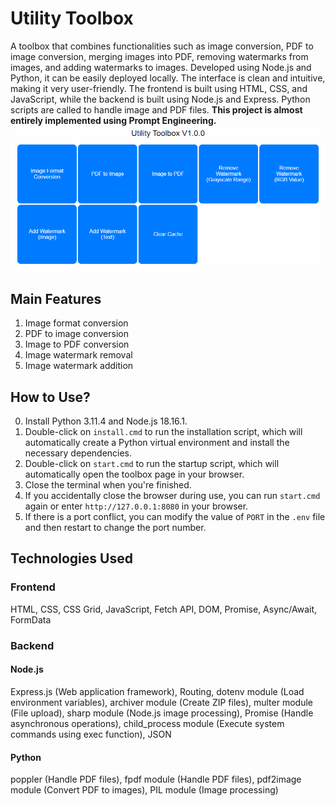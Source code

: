 # Utility Toolbox
A toolbox that combines functionalities such as image conversion, PDF to image conversion, merging images into PDF, removing watermarks from images, and adding watermarks to images. Developed using Node.js and Python, it can be easily deployed locally. The interface is clean and intuitive, making it very user-friendly. The frontend is built using HTML, CSS, and JavaScript, while the backend is built using Node.js and Express. Python scripts are called to handle image and PDF files. **This project is almost entirely implemented using Prompt Engineering.**  
![Main Page Demo](./demonstration/Demonstration_1.gif)  
## Main Features
1. Image format conversion  
2. PDF to image conversion  
3. Image to PDF conversion  
4. Image watermark removal  
5. Image watermark addition  
## How to Use?
0. Install Python 3.11.4 and Node.js 18.16.1.  
1. Double-click on `install.cmd` to run the installation script, which will automatically create a Python virtual environment and install the necessary dependencies.  
2. Double-click on `start.cmd` to run the startup script, which will automatically open the toolbox page in your browser.  
3. Close the terminal when you're finished.  
4. If you accidentally close the browser during use, you can run `start.cmd` again or enter `http://127.0.0.1:8080` in your browser.  
5. If there is a port conflict, you can modify the value of `PORT` in the `.env` file and then restart to change the port number.  

## Technologies Used
### Frontend
HTML, CSS, CSS Grid, JavaScript, Fetch API, DOM, Promise, Async/Await, FormData  
### Backend
#### Node.js
Express.js (Web application framework), Routing, dotenv module (Load environment variables), archiver module (Create ZIP files), multer module (File upload), sharp module (Node.js image processing), Promise (Handle asynchronous operations), child_process module (Execute system commands using exec function), JSON  
#### Python
poppler (Handle PDF files), fpdf module (Handle PDF files), pdf2image module (Convert PDF to images), PIL module (Image processing)  